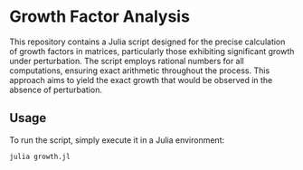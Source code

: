 # Growth Factor Analysis

This repository contains a Julia script designed for the precise calculation of growth factors in matrices, particularly those exhibiting significant growth under perturbation. The script employs rational numbers for all computations, ensuring exact arithmetic throughout the process. This approach aims to yield the exact growth that would be observed in the absence of perturbation.

## Usage

To run the script, simply execute it in a Julia environment:

```bash
julia growth.jl
```